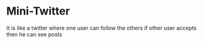 # Mini-Twitter
It is like a twitter where one user can follow the others if other user accepts then he can see posts
